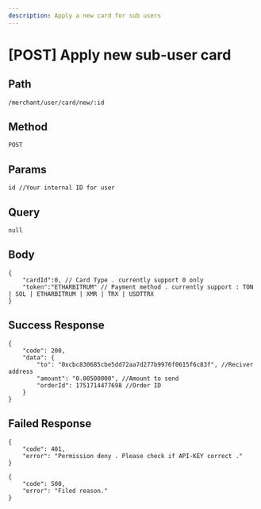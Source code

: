 ```yaml
---
description: Apply a new card for sub users
---
```


# \[POST] Apply new sub-user card

## Path

```
/merchant/user/card/new/:id
```

## Method

```
POST
```

## Params

```
id //Your internal ID for user
```

## Query

```
null
```

## Body

```
{
    "cardId":0, // Card Type . currently support 0 only
    "token":"ETHARBITRUM" // Payment method . currently support : TON | SOL | ETHARBITRUM | XMR | TRX | USDTTRX
}
```

## Success Response

```
{
    "code": 200,
    "data": {
        "to": "0xcbc830685cbe5dd72aa7d277b9976f0615f6c83f", //Reciver address
        "amount": "0.00500000", //Amount to send
        "orderId": 1751714477698 //Order ID
    }
}
```

## Failed Response

```
{
    "code": 401,
    "error": "Permission deny . Please check if API-KEY correct ."
}
```

```
{
    "code": 500,
    "error": "Filed reason."
}
```
